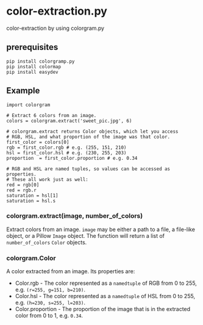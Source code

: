 # color-extraction.py
color-extraction by using colorgram.py
## prerequisites

```
pip install colorgramp.py
pip install colormap
pip install easydev
```

## Example
```
import colorgram

# Extract 6 colors from an image.
colors = colorgram.extract('sweet_pic.jpg', 6)

# colorgram.extract returns Color objects, which let you access
# RGB, HSL, and what proportion of the image was that color.
first_color = colors[0]
rgb = first_color.rgb # e.g. (255, 151, 210)
hsl = first_color.hsl # e.g. (230, 255, 203)
proportion  = first_color.proportion # e.g. 0.34

# RGB and HSL are named tuples, so values can be accessed as properties.
# These all work just as well:
red = rgb[0]
red = rgb.r
saturation = hsl[1]
saturation = hsl.s
```
### colorgram.extract(image, number_of_colors)
Extract colors from an image. ``image`` may be either a path to a file, a file-like object, or a Pillow ``Image`` object. The function will return a list of ``number_of_colors`` ``Color`` objects.

### colorgram.Color
A color extracted from an image. Its properties are:

- Color.rgb - The color represented as a ``namedtuple`` of RGB from 0 to 255, e.g. ``(r=255, g=151, b=210)``.
- Color.hsl - The color represented as a ``namedtuple`` of HSL from 0 to 255, e.g. ``(h=230, s=255, l=203)``.
- Color.proportion - The proportion of the image that is in the extracted color from 0 to 1, e.g. ``0.34``.
